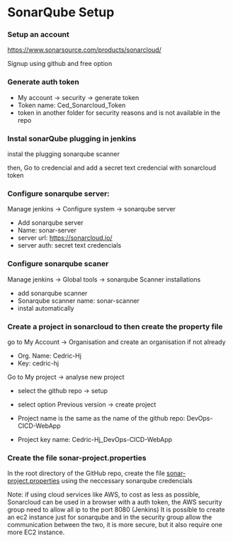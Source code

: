 # SonarQube Setup

### Setup an account
https://www.sonarsource.com/products/sonarcloud/

Signup using github and free option

### Generate auth token
- My account -> security -> generate token
- Token name: Ced_Sonarcloud_Token
- token in another folder for security reasons and is not available in the repo

### Instal sonarQube plugging in jenkins
instal the plugging sonarqube scanner

then, Go to credencial and add a secret text credencial with sonarcloud token

### Configure sonarqube server:
Manage jenkins -> Configure system -> sonarqube server
- Add sonarqube server
- Name: sonar-server
- server url: https://sonarcloud.io/
- server auth: secret text credencials

### Configure sonarqube scaner
Manage jenkins -> Global tools -> sonarqube Scanner installations
- add sonarqube scanner
- Sonarqube scanner name: sonar-scanner
- instal automatically

### Create a project in sonarcloud to then create the property file
go to My Account -> Organisation and create an organisation if not already
- Org. Name: Cedric-Hj
- Key: cedric-hj

Go to My project -> analyse new project
- select the github repo -> setup
- select option Previous version -> create project


- Project name is the same as the name of the github repo: DevOps-CICD-WebApp
- Project key name: Cedric-Hj_DevOps-CICD-WebApp

### Create the file sonar-project.properties
In the root directory of the GitHub repo, create the file [sonar-project.properties](sonar-project.properties) using the neccessary sonarqube credencials

Note: if using cloud services like AWS, to cost as less as possible, Sonarcloud can be used in a browser with a auth token, the AWS security group need to allow all ip to the port 8080 (Jenkins)
It is possible to create an ec2 instance just for sonarqube and in the security group allow the communication between the two, it is more secure, but it also require one more EC2 instance.
